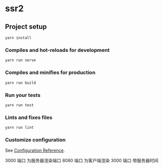 # ssr2

## Project setup

```
yarn install
```

### Compiles and hot-reloads for development

```
yarn run serve
```

### Compiles and minifies for production

```
yarn run build
```

### Run your tests

```
yarn run test
```

### Lints and fixes files

```
yarn run lint
```

### Customize configuration

See [Configuration Reference](https://cli.vuejs.org/config/).

3000 端口 为服务器渲染端口
8080 端口 为客户端渲染
3000 端口 带服务器时间

